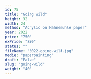 ```yaml
---
id: 75
title: "Going wild"
height: 32
width: 24
method: "Acrylic on Hahnemühle paper"
year: 2022
price: "750"
exPrice: "850"
status: ""
fileName: "2022-going-wild.jpg"
medie: "paperpainting"
draft: "False"
slug: "going-wild"
weight: "40"
---
```

